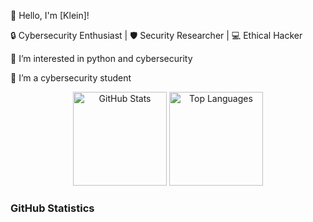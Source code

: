 👋 Hello, I'm [Klein]!

🔒 Cybersecurity Enthusiast | 🛡️ Security Researcher | 💻 Ethical Hacker

👀 I’m interested in python and cybersecurity

🌱 I’m a cybersecurity student



<div align="center">
  <img src="https://github-readme-stats.vercel.app/api?username=Klein-Rop&hide_title=false&hide_rank=false&show_icons=true&include_all_commits=true&count_private=true&disable_animations=false&theme=dracula&locale=en&hide_border=false&custom_title=GitHub+Stats" height="150" alt="GitHub Stats"  />
  <img src="https://github-readme-stats.vercel.app/api/top-langs?username=Klein-Rop&locale=en&hide_title=false&layout=compact&card_width=320&langs_count=5&theme=dracula&hide_border=false&custom_title=Top+Languages" height="150" alt="Top Languages"  />
</div>

### GitHub Statistics

